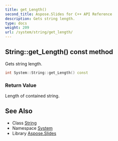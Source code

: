 ```yaml
---
title: get_Length()
second_title: Aspose.Slides for C++ API Reference
description: Gets string length.
type: docs
weight: 209
url: /system/string/get_length/
---
```

## String::get_Length() const method


Gets string length.

```cpp
int System::String::get_Length() const
```


### Return Value

Length of contained string.

## See Also

* Class [String](../)
* Namespace [System](../../)
* Library [Aspose.Slides](../../../)